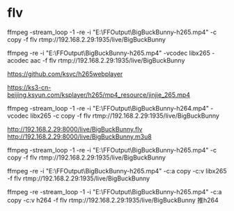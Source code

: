 # flv

ffmpeg -stream_loop -1 -re -i "E:\FFOutput\BigBuckBunny-h265.mp4" -c copy -f flv rtmp://192.168.2.29:1935/live/BigBuckBunny

ffmpeg -re -i "E:\FFOutput\BigBuckBunny-h265.mp4" -vcodec libx265 -acodec aac -f flv rtmp://192.168.2.29:1935/live/BigBuckBunny

https://github.com/ksvc/h265webplayer

https://ks3-cn-beijing.ksyun.com/ksplayer/h265/mp4_resource/jinjie_265.mp4

ffmpeg -stream_loop -1 -re -i "E:\FFOutput\BigBuckBunny-h264.mp4" -vcodec libx265 -c copy -f flv rtmp://192.168.2.29:1935/live/BigBuckBunny

http://192.168.2.29:8000/live/BigBuckBunny.flv
http://192.168.2.29:8000/live/BigBuckBunny.m3u8

ffmpeg -stream_loop -1 -re -i "E:\FFOutput\BigBuckBunny-h265.mp4" -c copy -f flv rtmp://192.168.2.29:1935/live/BigBuckBunny

ffmpeg -re -i "E:\FFOutput\BigBuckBunny-h265.mp4" -c:a copy -c:v libx265 -f flv rtmp://192.168.2.29:1935/live/BigBuckBunny

ffmpeg -re -stream_loop -1 -i "E:\FFOutput\BigBuckBunny-h265.mp4" -c:a copy -c:v h264 -f flv rtmp://192.168.2.29:1935/live/BigBuckBunny  推h264
